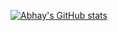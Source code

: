 [![Abhay's GitHub stats](https://github-readme-stats.vercel.app/api?username=abby1611)](https://github.com/anuraghazra/github-readme-stats)
